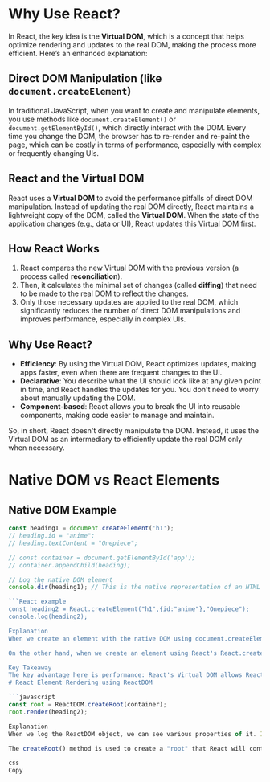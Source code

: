 # Why Use React?

In React, the key idea is the **Virtual DOM**, which is a concept that helps optimize rendering and updates to the real DOM, making the process more efficient. Here’s an enhanced explanation:

## Direct DOM Manipulation (like `document.createElement`)

In traditional JavaScript, when you want to create and manipulate elements, you use methods like `document.createElement()` or `document.getElementById()`, which directly interact with the DOM. Every time you change the DOM, the browser has to re-render and re-paint the page, which can be costly in terms of performance, especially with complex or frequently changing UIs.

## React and the Virtual DOM

React uses a **Virtual DOM** to avoid the performance pitfalls of direct DOM manipulation. Instead of updating the real DOM directly, React maintains a lightweight copy of the DOM, called the **Virtual DOM**. When the state of the application changes (e.g., data or UI), React updates this Virtual DOM first.

## How React Works

1. React compares the new Virtual DOM with the previous version (a process called **reconciliation**).
2. Then, it calculates the minimal set of changes (called **diffing**) that need to be made to the real DOM to reflect the changes.
3. Only those necessary updates are applied to the real DOM, which significantly reduces the number of direct DOM manipulations and improves performance, especially in complex UIs.

## Why Use React?

- **Efficiency**: By using the Virtual DOM, React optimizes updates, making apps faster, even when there are frequent changes to the UI.
- **Declarative**: You describe what the UI should look like at any given point in time, and React handles the updates for you. You don't need to worry about manually updating the DOM.
- **Component-based**: React allows you to break the UI into reusable components, making code easier to manage and maintain.

So, in short, React doesn't directly manipulate the DOM. Instead, it uses the Virtual DOM as an intermediary to efficiently update the real DOM only when necessary.

# Native DOM vs React Elements

## Native DOM Example

```javascript
const heading1 = document.createElement('h1');
// heading.id = "anime";
// heading.textContent = "Onepiece";

// const container = document.getElementById('app');
// container.appendChild(heading);

// Log the native DOM element
console.dir(heading1); // This is the native representation of an HTML element using the DOM, which gives us a detailed object of the DOM node

```React example
const heading2 = React.createElement("h1",{id:"anime"},"Onepiece");
console.log(heading2); 

Explanation
When we create an element with the native DOM using document.createElement, we get a full-fledged object that represents the DOM element with all its properties and methods. In this case, heading1 is a complex object that could be quite large (e.g., 10 MB for illustration), containing all the methods and properties that are part of the DOM node structure.

On the other hand, when we create an element using React's React.createElement, we get a much simpler, lighter object. The React element (heading2) contains minimal properties like type, props, key, and ref, which are just enough to describe the element's structure and behavior. This makes it much more lightweight compared to the native DOM object. If we were to represent the React element (heading2) in a memory-efficient way, it might only be 1 MB, much smaller than its native DOM counterpart.

Key Takeaway
The key advantage here is performance: React's Virtual DOM allows React to compare and update only the minimal changes, instead of manipulating the real DOM directly. This approach is far more efficient in terms of performance, especially in large-scale applications where frequent updates to the UI are common.
# React Element Rendering using ReactDOM

```javascript
const root = ReactDOM.createRoot(container);
root.render(heading2);

Explanation
When we log the ReactDOM object, we can see various properties of it. In React, to render a React element, we use createRoot() from ReactDOM. This method allows us to create a root element for React to manage, and then we use the render() method to render our React element (like heading2) into the DOM.

The createRoot() method is used to create a "root" that React will control, which can efficiently update and manage the DOM by applying the minimal necessary changes to it. After that, render() is used to actually display the React element inside the root.

css
Copy



